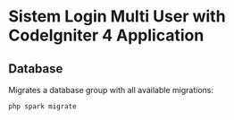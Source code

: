 # Sistem Login Multi User with CodeIgniter 4 Application

## Database

Migrates a database group with all available migrations:

```bash
php spark migrate
```
